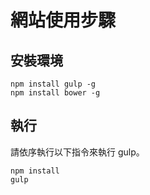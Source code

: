 # 網站使用步驟

## 安裝環境

```
npm install gulp -g
npm install bower -g
```

## 執行

請依序執行以下指令來執行 gulp。

```
npm install
gulp
```

